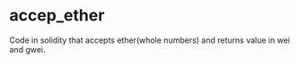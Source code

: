 # accep_ether
Code in solidity that accepts ether(whole numbers) and returns value in wei and gwei.
